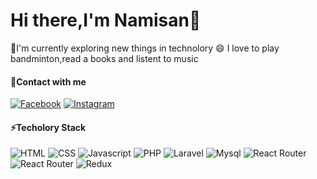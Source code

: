 # Hi there,I'm Namisan👋

🌱I'm currently exploring new things in technolory
😄 I love to play bandminton,read a books and listent to music

#### 📱Contact with me
[![Facebook](https://img.shields.io/badge/facebook-%231877F2.svg?&style=for-the-badge&logo=facebook&logoColor=white)](https://facebook.com/namisan2304)
[![Instagram](https://img.shields.io/badge/instagram-%23E4405F.svg?&style=for-the-badge&logo=instagram&logoColor=white)](https://instagram.com/namisan2304)

#### ⚡Techolory Stack
![HTML](https://img.shields.io/badge/html5%20-%23E34F26.svg?&style=for-the-badge&logo=html5&logoColor=white "HTML")
![CSS](https://img.shields.io/badge/css3%20-%231572B6.svg?&style=for-the-badge&logo=css3&logoColor=white "CSS")
![Javascript](https://img.shields.io/badge/javascript-%23F7DF1E.svg?&style=for-the-badge&logo=javascript&logoColor=black "Javascript")
![PHP](https://img.shields.io/badge/php-%23777BB4.svg?&style=for-the-badge&logo=php&logoColor=white "PHP")
![Laravel](https://img.shields.io/badge/laravel%20-%23FF2D20.svg?&style=for-the-badge&logo=laravel&logoColor=white "Laravel")
![Mysql](https://img.shields.io/badge/mysql-%2300f.svg?&style=for-the-badge&logo=mysql&logoColor=white "Mysql")
![React Router](https://img.shields.io/badge/react_router%20-CA4245.svg?&style=for-the-badge&logo=react-router&logoColor=white "React Router")
![React Router](https://img.shields.io/badge/react%20-%2320232a.svg?&style=for-the-badge&logo=react&logoColor=%2361DAFB "React Router")
![Redux](https://img.shields.io/badge/redux%20-%23593d88.svg?&style=for-the-badge&logo=redux&logoColor=white "Redux")
